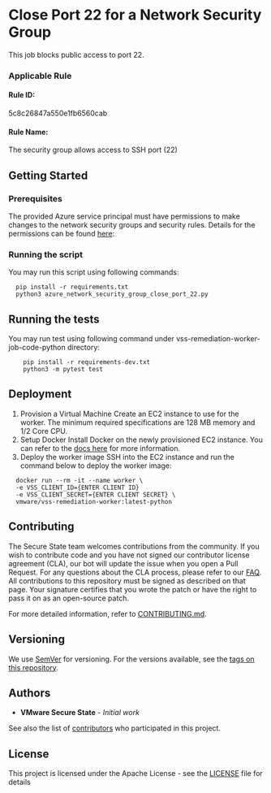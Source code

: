 # Close Port 22 for a Network Security Group

This job blocks public access to port 22.

### Applicable Rule

#### Rule ID:
5c8c26847a550e1fb6560cab

#### Rule Name:
The security group allows access to SSH port (22)

## Getting Started

### Prerequisites

The provided Azure service principal must have permissions to make changes to the network security groups and security
rules.
Details for the permissions can be found [here](https://docs.microsoft.com/en-us/azure/virtual-network/manage-network-security-group#permissions):


### Running the script

You may run this script using following commands:
```shell script
  pip install -r requirements.txt
  python3 azure_network_security_group_close_port_22.py
```

## Running the tests
You may run test using following command under vss-remediation-worker-job-code-python directory:
```shell script
    pip install -r requirements-dev.txt
    python3 -m pytest test
```
## Deployment
1. Provision a Virtual Machine
Create an EC2 instance to use for the worker. The minimum required specifications are 128 MB memory and 1/2 Core CPU.
2. Setup Docker
Install Docker on the newly provisioned EC2 instance. You can refer to the [docs here](https://docs.aws.amazon.com/AmazonECS/latest/developerguide/docker-basics.html) for more information.
3. Deploy the worker image
SSH into the EC2 instance and run the command below to deploy the worker image:
```shell script
  docker run --rm -it --name worker \
  -e VSS_CLIENT_ID={ENTER CLIENT ID}
  -e VSS_CLIENT_SECRET={ENTER CLIENT SECRET} \
  vmware/vss-remediation-worker:latest-python
```


## Contributing
The Secure State team welcomes contributions from the community. If you wish to contribute code and you have not signed our contributor license agreement (CLA), our bot will update the issue when you open a Pull Request. For any questions about the CLA process, please refer to our [FAQ](https://cla.vmware.com/faq).
All contributions to this repository must be signed as described on that page. Your signature certifies that you wrote the patch or have the right to pass it on as an open-source patch.

For more detailed information, refer to [CONTRIBUTING.md](../../../CONTRIBUTING.md).

## Versioning

We use [SemVer](http://semver.org/) for versioning. For the versions available, see the [tags on this repository](https://github.com/vmware-samples/secure-state-remediation-jobs/tags).

## Authors

* **VMware Secure State** - *Initial work*

See also the list of [contributors](https://github.com/vmware-samples/secure-state-remediation-jobs/contributors) who
 participated in this project.

## License

This project is licensed under the Apache License - see the [LICENSE](https://github.com/vmware-samples/secure-state-remediation-jobs/blob/master/LICENSE.txt) file for details
